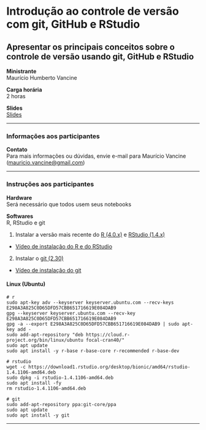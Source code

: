 # Introdução ao controle de versão com git, GitHub e RStudio

## Apresentar os principais conceitos sobre o controle de versão usando git, GitHub e RStudio

**Ministrante** <br>
Maurício Humberto Vancine

**Carga horária** <br>
2 horas

**Slides** <br>
[Slides](https://mauriciovancine.github.io/short-course-git-github-rstudio/slides/pres_short_course_git_github_studio.html)

---

### Informações aos participantes

**Contato** <br>
Para mais informações ou dúvidas, envie e-mail para Maurício Vancine (mauricio.vancine@gmail.com)

---

### Instruções aos participantes

**Hardware** <br>
Será necessário que todos usem seus notebooks

**Softwares** <br>
R, RStudio e git

1. Instalar a versão mais recente do [R (4.0.x)](https://www.r-project.org) e [RStudio (1.4.x)](https://www.rstudio.com)
- [Vídeo de instalação do R e do RStudio](https://youtu.be/l1bWvZMNMCM)

2. Instalar o [git (2.30)](https://git-scm.com/downloads)
- [Vídeo de instalação do git](https://youtu.be/QSfHNEiBd2k)

#### Linux (Ubuntu)

```
# r
sudo apt-key adv --keyserver keyserver.ubuntu.com --recv-keys E298A3A825C0D65DFD57CBB651716619E084DAB9
gpg --keyserver keyserver.ubuntu.com --recv-key E298A3A825C0D65DFD57CBB651716619E084DAB9
gpg -a --export E298A3A825C0D65DFD57CBB651716619E084DAB9 | sudo apt-key add -
sudo add-apt-repository "deb https://cloud.r-project.org/bin/linux/ubuntu focal-cran40/"
sudo apt update
sudo apt install -y r-base r-base-core r-recommended r-base-dev

# rstudio
wget -c https://download1.rstudio.org/desktop/bionic/amd64/rstudio-1.4.1106-amd64.deb
sudo dpkg -i rstudio-1.4.1106-amd64.deb
sudo apt install -fy
rm rstudio-1.4.1106-amd64.deb

# git
sudo add-apt-repository ppa:git-core/ppa 
sudo apt update
sudo apt install -y git
```

---